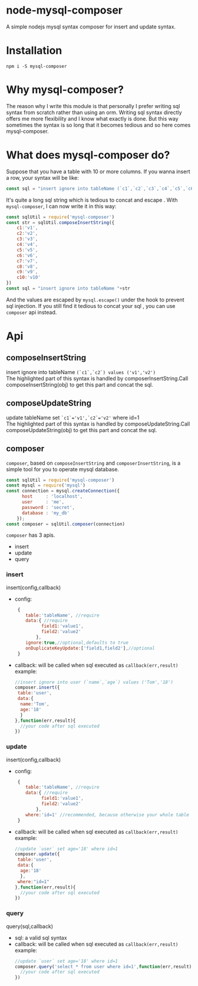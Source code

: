 # node-mysql-composer
A simple nodejs mysql syntax composer for insert and update syntax.

# Installation

`npm i -S mysql-composer`

# Why mysql-composer?
The reason why I write this module is that personally I prefer writing sql syntax from scratch rather than using an orm. Writing sql syntax directly offers me more flexibility and I know what exactly is done. But this way sometimes the syntax is so long that it becomes tedious and so here comes mysql-composer.

# What does mysql-composer do?

Suppose that you have a table with 10 or more columns. If you wanna insert a row, your syntax will be like:
```js
const sql = "insert ignore into tableName (`c1`,`c2`,`c3`,`c4`,`c5`,`c6`,`c7`,`c8`,`c9`,`c10`) values ('v1','v2','v3','v4','v5','v6','v7','v8','v9','v10')"

```
 It's quite a long sql string which is tedious to concat and escape . With `mysql-composer`, I can now write it in this way:
```js
const sqlUtil = require('mysql-composer')
const str = sqlUtil.composeInsertString({
    c1:'v1',
    c2:'v2',
    c3:'v3',
    c4:'v4',
    c5:'v5',
    c6:'v6',
    c7:'v7',
    c8:'v8',
    c9:'v9',
    c10:'v10'
})
const sql = "insert ignore into tableName "+str
```
And the values are escaped by `mysql.escape()` under the hook to prevent sql injection.
If you still find it tedious to concat your sql , you can use `composer` api instead.

# Api

## composeInsertString

insert ignore into tableName ``(`c1`,`c2`) values ('v1','v2')``<br/>
The highlighted part of this syntax is handled by composerInsertString.Call composeInsertString(obj) to get this part and concat the sql.

## composeUpdateString

update tableName  set `` `c1`='v1',`c2`='v2' `` where id=1<br/>
The highlighted part of this syntax is handled by composeUpdateString.Call composeUpdateString(obj) to get this part and concat the sql.

## composer

`composer`, based on `composeInsertString` and `composerInsertString`, is a simple tool for you to operate mysql database.
```js
const sqlUtil = require('mysql-composer')
const mysql = require('mysql')
const connection = mysql.createConnection({
      host     : 'localhost',
      user     : 'me',
      password : 'secret',
      database : 'my_db'
    });
const composer = sqlUtil.composer(connection)
```
`composer` has 3 apis.

- insert
- update
- query

### insert
 insert(config,callback) <br/>
 - config:
 
   ```js
    {
       table:'tableName', //require
       data:{ //require
             field1:'value1',
             field2:'value2'
           },
       ignore:true,//optional,defaults to true
       onDuplicateKeyUpdate:['field1,field2'],//optional 
    }
    ```
 - callback: will be called when sql executed as `callback(err,result)`
 example:
    ```js
    //insert ignore into user (`name`,`age`) values ('Tom','18')
    composer.insert({
     table:'user',
     data:{
      name:'Tom',
      age:'18'
      }
    },function(err,result){
      //your code after sql executed
    })
    
    ```

### update
 insert(config,callback) <br/>
 - config:
 
   ```js
    {
       table:'tableName', //require
       data:{ //require
             field1:'value1',
             field2:'value2'
           },
       where:'id=1' //recommended, because otherwise your whole table will be updated.
    }
    ```
 - callback: will be called when sql executed as `callback(err,result)`
 example:
    ```js
    //update `user` set age='18' where id=1
    composer.update({
     table:'user',
     data:{
      age:'18'
      },
     where:"id=1"
    },function(err,result){
      //your code after sql executed
    })
    
    ```

### query

 query(sql,callback) <br/>
 - sql: a valid sql syntax
 - callback: will be called when sql executed as `callback(err,result)`
 example:
    ```js
    //update `user` set age='18' where id=1
    composer.query('select * from user where id=1',function(err,result){
      //your code after sql executed
    })
    
    ```
    
